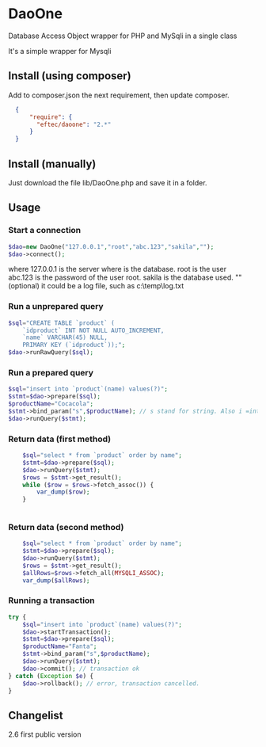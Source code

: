 # DaoOne
Database Access Object wrapper for PHP and MySqli in a single class

It's a simple wrapper for Mysqli

## Install (using composer)

Add to composer.json the next requirement, then update composer.

```json
  {
      "require": {
        "eftec/daoone": "2.*"
      }
  }
```

## Install (manually)

Just download the file lib/DaoOne.php and save it in a folder.

## Usage

### Start a connection

```php
$dao=new DaoOne("127.0.0.1","root","abc.123","sakila","");
$dao->connect();
```

where 127.0.0.1 is the server where is the database.
root is the user   
abc.123 is the password of the user root.
sakila is the database used.
"" (optional) it could be a log file, such as c:\temp\log.txt

### Run a unprepared query

```php
$sql="CREATE TABLE `product` (
    `idproduct` INT NOT NULL AUTO_INCREMENT,
    `name` VARCHAR(45) NULL,
    PRIMARY KEY (`idproduct`));";
$dao->runRawQuery($sql);  
```

### Run a prepared query
```php
$sql="insert into `product`(name) values(?)";
$stmt=$dao->prepare($sql);
$productName="Cocacola";
$stmt->bind_param("s",$productName); // s stand for string. Also i =integer, d = double and b=blob
$dao->runQuery($stmt);
```
### Return data (first method)

```php
    $sql="select * from `product` order by name";
    $stmt=$dao->prepare($sql);
    $dao->runQuery($stmt);
    $rows = $stmt->get_result();
    while ($row = $rows->fetch_assoc()) {
        var_dump($row);
    }
    
```    


### Return data (second method)

```php
    $sql="select * from `product` order by name";
    $stmt=$dao->prepare($sql);
    $dao->runQuery($stmt);
    $rows = $stmt->get_result();
    $allRows=$rows->fetch_all(MYSQLI_ASSOC);
    var_dump($allRows);
```    

### Running a transaction
```php
try {
    $sql="insert into `product`(name) values(?)";
    $dao->startTransaction();
    $stmt=$dao->prepare($sql);
    $productName="Fanta";
    $stmt->bind_param("s",$productName); 
    $dao->runQuery($stmt);
    $dao->commit(); // transaction ok
} catch (Exception $e) {
    $dao->rollback(); // error, transaction cancelled.
}
```   

## Changelist

2.6 first public version

